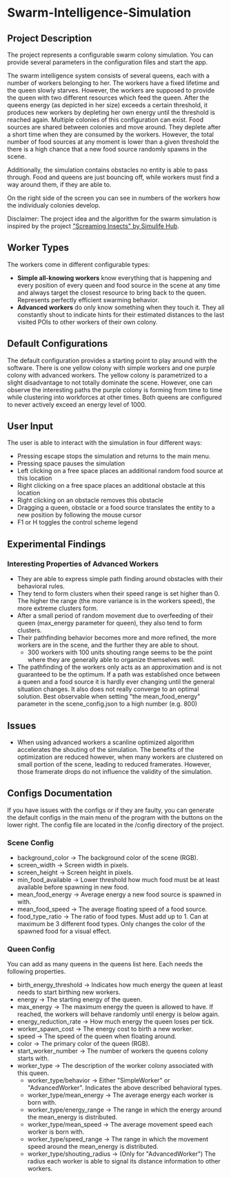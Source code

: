 # Swarm-Intelligence-Simulation

## Project Description
The project represents a configurable swarm colony simulation. You can provide several parameters in the configuration files and start the app.

The swarm intelligence system consists of several queens, each with a number of workers belonging to her. The workers have a fixed lifetime and the queen slowly starves. However, the workers are supposed to provide the queen with two different resources which feed the queen. After the queens energy (as depicted in her size) exceeds a certain threshold, it produces new workers by depleting her own energy until the threshold is reached again. Multiple colonies of this configuration can exist. Food sources are shared between colonies and move around. They deplete after a short time when they are consumed by the workers. However, the total number of food sources at any moment is lower than a given threshold the there is a high chance that a new food source randomly spawns in the scene.

Additionally, the simulation contains obstacles no entity is able to pass through. Food and queens are just bouncing off, while workers must find a way around them, if they are able to.

On the right side of the screen you can see in numbers of the workers how the individualy colonies develop.

Disclaimer: The project idea and the algorithm for the swarm simulation is inspired by the project ["Screaming Insects" by Simulife Hub](https://www.youtube.com/watch?v=Yu7sF9rcVJY&ab_channel=SimulifeHub).

## Worker Types
The workers come in different configurable types:
  - <b>Simple all-knowing workers</b> know everything that is happening and every position of every queen and food source in the scene at any time and always target the closest resource to bring back to the queen. Represents perfectly efficient swarming behavior.
  - <b>Advanced workers</b> do only know something when they touch it. They all constantly shout to indicate hints for their estimated distances to the last visited POIs to other workers of their own colony.

## Default Configurations
The default configuration provides a starting point to play around with the software. There is one yellow colony with simple workers and one purple colony with advanced workers. The yellow colony is parametrized to a slight disadvantage to not totally dominate the scene. However, one can observe the interesting paths the purple colony is forming from time to time while clustering into workforces at other times. Both queens are configured to never actively exceed an energy level of 1000.

## User Input
The user is able to interact with the simulation in four different ways:
  - Pressing escape stops the simulation and returns to the main menu.
  - Pressing space pauses the simulation
  - Left clicking on a free space places an additional random food source at this location
  - Right clicking on a free space places an additional obstacle at this location
  - Right clicking on an obstacle removes this obstacle
  - Dragging a queen, obstacle or a food source translates the entity to a new position by following the mouse cursor
  - F1 or H toggles the control scheme legend

## Experimental Findings
### Interesting Properties of Advanced Workers
- They are able to express simple path finding around obstacles with their behavioral rules.
- They tend to form clusters when their speed range is set higher than 0. The higher the range (the more variance is in the workers speed), the more extreme clusters form.
- After a small period of random movement due to overfeeding of their queen (max_energy parameter for queen), they also tend to form clusters.
- Their pathfinding behavior becomes more and more refined, the more workers are in the scene, and the further they are able to shout.
  - 300 workers with 100 units shouting range seems to be the point where they are generally able to organize themselves well.
- The pathfinding of the workers only acts as an approximation and is not guaranteed to be the optimum. If a path was established once between a queen and a food source it is hardly ever changing until the general situation changes. It also does not really converge to an optimal solution. Best observable when setting "the mean_food_energy" parameter in the scene_config.json to a high number (e.g. 800)

## Issues
- When using advanced workers a scanline optimized algorithm accelerates the shouting of the simulation. The benefits of the optimization are reduced however, when many workers are clustered on small portion of the scene, leading to reduced framerates. However, those framerate drops do not influence the validity of the simulation.

## Configs Documentation
If you have issues with the configs or if they are faulty, you can generate the default configs in the main menu of the program with the buttons on the lower right. The config file are located in the /config directory of the project.

### Scene Config
- background_color &rarr; The background color of the scene (RGB).
- screen_width &rarr; Screen width in pixels.
- screen_height &rarr; Screen height in pixels.
- min_food_available &rarr; Lower threshold how much food must be at least available before spawning in new food.
- mean_food_energy &rarr; Average energy a new food source is spawned in with.
- mean_food_speed &rarr; The average floating speed of a food source.
- food_type_ratio &rarr; The ratio of food types. Must add up to 1. Can at maximum be 3 different food types. Only changes the color of the spawned food for a visual effect.

### Queen Config
You can add as many queens in the queens list here. Each needs the following properties.
- birth_energy_threshold &rarr; Indicates how much energy the queen at least needs to start birthing new workers.
- energy &rarr; The starting energy of the queen.
- max_energy &rarr; The maximum energy the queen is allowed to have. If reached, the workers will behave randomly until energy is below again.
- energy_reduction_rate &rarr; How much energy the queen loses per tick.
- worker_spawn_cost &rarr; The energy cost to birth a new worker.
- speed &rarr; The speed of the queen when floating around.
- color &rarr; The primary color of the queen (RGB).
- start_worker_number &rarr; The number of workers the queens colony starts with.
- worker_type &rarr; The description of the worker colony associated with this queen.
  - worker_type/behavior &rarr; Either "SimpleWorker" or "AdvancedWorker". Indicates the above described behavioral types.
  - worker_type/mean_energy &rarr; The average energy each worker is born with.
  - worker_type/energy_range &rarr; The range in which the energy around the mean_energy is distributed.
  - worker_type/mean_speed &rarr; The average movement speed each worker is born with.
  - worker_type/speed_range &rarr; The range in which the movement speed around the mean_energy is distributed.
  - worker_type/shouting_radius &rarr; (Only for "AdvancedWorker") The radius each worker is able to signal its distance information to other workers.
